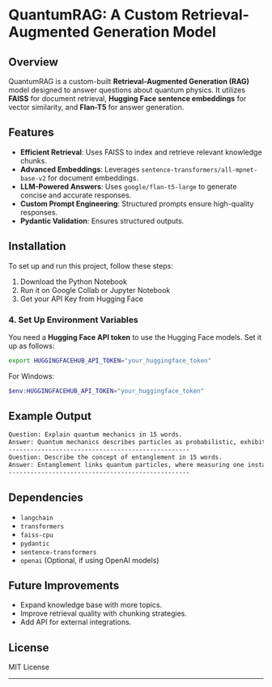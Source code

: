 # QuantumRAG: A Custom Retrieval-Augmented Generation Model

## Overview

QuantumRAG is a custom-built **Retrieval-Augmented Generation (RAG)** model designed to answer questions about quantum physics. It utilizes **FAISS** for document retrieval, **Hugging Face sentence embeddings** for vector similarity, and **Flan-T5** for answer generation.

## Features

- **Efficient Retrieval**: Uses FAISS to index and retrieve relevant knowledge chunks.
- **Advanced Embeddings**: Leverages `sentence-transformers/all-mpnet-base-v2` for document embeddings.
- **LLM-Powered Answers**: Uses `google/flan-t5-large` to generate concise and accurate responses.
- **Custom Prompt Engineering**: Structured prompts ensure high-quality responses.
- **Pydantic Validation**: Ensures structured outputs.

## Installation

To set up and run this project, follow these steps:

1. Download the Python Notebook
2. Run it on Google Collab or Jupyter Notebook
3. Get your API Key from Hugging Face 

### 4. Set Up Environment Variables

You need a **Hugging Face API token** to use the Hugging Face models. Set it up as follows:

```bash
export HUGGINGFACEHUB_API_TOKEN="your_huggingface_token"
```
For Windows:

```powershell
$env:HUGGINGFACEHUB_API_TOKEN="your_huggingface_token"
```

## Example Output

```txt
Question: Explain quantum mechanics in 15 words.
Answer: Quantum mechanics describes particles as probabilistic, exhibiting wave-particle duality, superposition, and entanglement.
--------------------------------------------------
Question: Describe the concept of entanglement in 15 words.
Answer: Entanglement links quantum particles, where measuring one instantaneously affects the other, regardless of distance.
--------------------------------------------------
```

## Dependencies

- `langchain`
- `transformers`
- `faiss-cpu`
- `pydantic`
- `sentence-transformers`
- `openai` (Optional, if using OpenAI models)


## Future Improvements

- Expand knowledge base with more topics.
- Improve retrieval quality with chunking strategies.
- Add API for external integrations.

## License

MIT License

---
